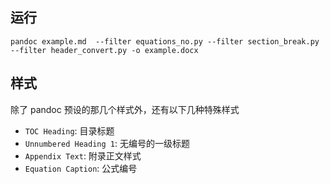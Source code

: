 ## 运行

```
pandoc example.md  --filter equations_no.py --filter section_break.py --filter header_convert.py -o example.docx
```

## 样式

除了 pandoc 预设的那几个样式外，还有以下几种特殊样式

- `TOC Heading`: 目录标题
- `Unnumbered Heading 1`: 无编号的一级标题
- `Appendix Text`: 附录正文样式
- `Equation Caption`: 公式编号
